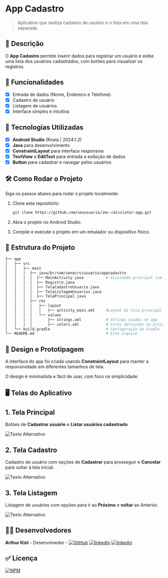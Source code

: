 # **App Cadastro**

> Aplicativo que realiza cadastro de usuário e o lista em uma tela separada.

## 📱 Descrição

O **App Cadastro** permite inserir dados para registrar um usuário e exibe uma lista dos usuários cadastrados, com botões para visualizar os registros.

## 🔧 Funcionalidades

- [x] Entrada de dados (Nome, Endereco e Telefone)
- [x] Cadastro de usuário
- [x] Listagem de usuários
- [x] Interface simples e intuitiva

## 🚀 Tecnologias Utilizadas

- [x] **Android Studio** (Koala | 2024.1.2)
- [x] **Java** para desenvolvimento
- [x] **ConstraintLayout** para interface responsiva
- [x] **TextView** e **EditText** para entrada e exibição de dados
- [x] **Button** para cadastrar e navegar pelos usuários

## 🛠️ Como Rodar o Projeto

Siga os passos abaixo para rodar o projeto localmente:

1. Clone este repositório:

    ```bash
    git clone https://github.com/seuusuario/imc-calculator-app.git

    ```

2. Abra o projeto no Android Studio.
3. Compile e execute o projeto em um emulador ou dispositivo físico.

## 📂 Estrutura do Projeto

```bash
├── app
│   ├── src
│   │   ├── main
│   │   │  ├── java/br/com/senacrs/usuario/appcadastro
│   │   │  │  ├── MainActivity.java          # Atividade principal com appCadastro
│   │   │  │  ├── Registro.java
│   │   │  │  ├── TelaCadastroUsuario.java
│   │   │  │  ├── TelaListagemUsuarios.java
│   │   │  │  ├── TelaPrincipal.java
│   │   │  ├── res
│   │   │  │   ├── layout
│   │   │  │   │   ├── activity_main.xml     #Layout da tela principal
│   │   │  │   └── values
│   │   │  │       ├── strings.xml           # Strings usadas no app
│   │   │  │       ├── colors.xml            # Cores definidas no projeto
│   └── build.gradle                         # Configuração do Gradle
└── README.md                                # Este arquivo
```
## 🎨 Design e Prototipagem
 
A interface do app foi criada usando **ConstraintLayout** para manter a responsividade em diferentes tamanhos de tela.
 
O design é minimalista e fácil de usar, com foco na simplicidade.
 
 ## 🖥️ Telas do Aplicativo

## 1. Tela Principal
   
   Botões de **Cadastrar usuário** e **Listar usuários cadastrado**.
   
![Texto Alternativo](https://github.com/Kist19/AppCadastro/blob/master/telaprincipal_appcadastro.jpg?raw=true)

## 2. Tela Cadastro
   
   Cadastro de usuário com opções de **Cadastrar** para prosseguir e **Cancelar** para voltar à tela inicial.

![Texto Alternativo](https://github.com/Kist19/AppCadastro/blob/master/cadastro_appcadastro.jpg?raw=true)

## 3. Tela Listagem
   
   Listagem de usuários com opções para ir ao **Próximo** e **voltar** ao Anterior.
   
![Texto Alternativo](https://github.com/Kist19/AppCadastro/blob/master/listagem_appcadastro.jpg?raw=true)

## 👨‍💻 Desenvolvedores

**Arthur Kist** - Desenvolvedor - [![GitHub](https://img.shields.io/badge/GitHub-100000?style=for-the-badge&logo=github&logoColor=white)](https://github.com/Kist19) [![linkedin](https://img.shields.io/badge/LinkedIn-0077B5?style=for-the-badge&logo=linkedin&logoColor=white)](https://www.linkedin.com/in/arthur-kist-34b176254/) [![linkedin](https://img.shields.io/badge/Instagram-E4405F?style=for-the-badge&logo=instagram&logoColor=white)](https://www.instagram.com/kist_19_/)

 ## ✅ Licença 
 
 [![NPM](https://img.shields.io/npm/l/react)](https://github.com/Kist19/AppCadastro/blob/master/LICENSE)
